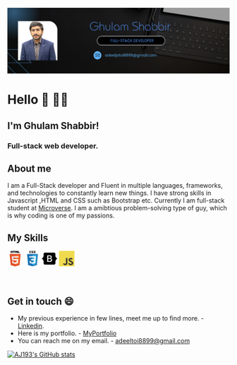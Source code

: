 ![logo](https://github.com/AJ193/AJ193/blob/main/Screenshot_20230717-144636~4.png)
# Hello :wave: :technologist:
<h2>I'm Ghulam Shabbir! </h2>
<h3>Full-stack web developer. </h3>

<!--
**AJ193/AJ193** is a ✨ _special_ ✨ repository because its `README.md` (this file) appears on your GitHub profile.
-->


## About me

I am a Full-Stack developer and Fluent in multiple languages, frameworks, and technologies to constantly learn new things. I have strong skills in Javascript ,HTML and CSS such as Bootstrap etc. Currently I am full-stack student at [Microverse](https://www.microverse.org). I am a amibtious problem-solving type of guy, which is why coding is one of my passions.

<div>
 <h2>My Skills</h2>
  <div>
  <code><img height="35" src="https://raw.githubusercontent.com/github/explore/80688e429a7d4ef2fca1e82350fe8e3517d3494d/topics/html/html.png"></code>
    <code><img height="35" src="https://raw.githubusercontent.com/github/explore/80688e429a7d4ef2fca1e82350fe8e3517d3494d/topics/css/css.png"></code>
    <code><img height="35" src="https://raw.githubusercontent.com/devicons/devicon/master/icons/bootstrap/bootstrap-plain.svg" alt="bootstrap"></code>
    <code><img height="35" src="https://raw.githubusercontent.com/github/explore/80688e429a7d4ef2fca1e82350fe8e3517d3494d/topics/javascript/javascript.png"></code>
  </div>
  <br/>
  </div>
</div>
<br/>



## Get in touch 😄

- My previous experience in few lines, meet me up to find more. - [Linkedin](https://www.linkedin.com/in/ghulam-shabbir-225264247/).
- Here is my portfolio. - [MyPortfolio](https://aj193.github.io/new-portfolio/)
- You can reach me on my email. - adeeltoi8899@gmail.com

[![AJ193's GitHub stats](https://github-readme-stats.vercel.app/api?username=AJ193)](https://github.com/AJ193/github-readme-stats)

